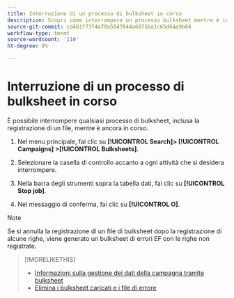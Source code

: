 ```yaml
---
title: Interruzione di un processo di bulksheet in corso
description: Scopri come interrompere un processo bulksheet mentre è in corso.
source-git-commit: cd461f73f4a70a5647844a6075ba1c65d64a9b04
workflow-type: tm+mt
source-wordcount: '110'
ht-degree: 0%

---
```


# Interruzione di un processo di bulksheet in corso

È possibile interrompere qualsiasi processo di bulksheet, inclusa la registrazione di un file, mentre è ancora in corso.

1. Nel menu principale, fai clic su **[!UICONTROL Search]> [!UICONTROL Campaigns] >[!UICONTROL Bulksheets]**.

1. Selezionare la casella di controllo accanto a ogni attività che si desidera interrompere.

1. Nella barra degli strumenti sopra la tabella dati, fai clic su **[!UICONTROL Stop job]**.

1. Nel messaggio di conferma, fai clic su **[!UICONTROL O]**.

>[!NOTE]
>
>Se si annulla la registrazione di un file di bulksheet dopo la registrazione di alcune righe, viene generato un bulksheet di errori EF con le righe non registrate.

>[!MORELIKETHIS]
>
>* [Informazioni sulla gestione dei dati della campagna tramite bulksheet](bulksheet-about.md)
>* [Elimina i bulksheet caricati e i file di errore](bulksheet-delete.md)

